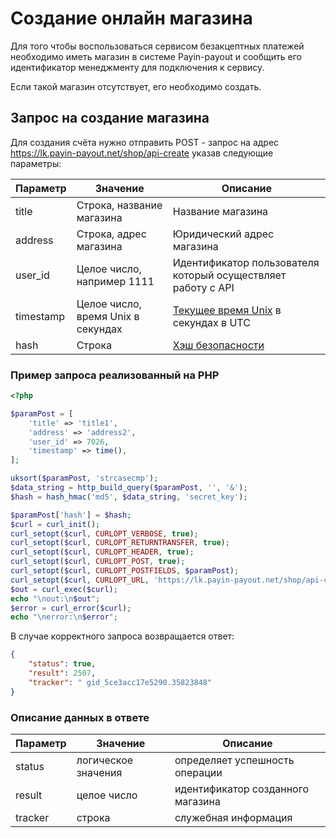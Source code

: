 # Создание онлайн магазина

Для того чтобы воспользоваться сервисом безакцептных платежей необходимо иметь магазин в системе
Payin-payout и сообщить его идентификатор менеджменту для подключения к сервису.

Если такой магазин отсутствует, его необходимо создать.

## Запрос на создание магазина

Для создания счёта нужно отправить POST - запрос на адрес
https://lk.payin-payout.net/shop/api-create указав следующие параметры:

|Параметр|Значение|Описание|
|---|---|---|
|title   | Строка, название магазина   |Название магазина  |
|address   |Строка, адрес магазина   |Юридический адрес магазина   |
|user_id   |Целое число, например 1111   |Идентификатор пользователя который осуществляет работу с API   |
|timestamp   | Целое число, время Unix в секундах | [Текущее время Unix](calculate-hash.md#Метка-текущего-времени-в-параметрах) в секундах в UTC |
|hash   |Строка   |[Хэш безопасности](calculate-hash.md)   |

### Пример запроса реализованный на PHP

```php
<?php

$paramPost = [
    'title' => 'title1',
    'address' => 'address2',
    'user_id' => 7026,
    'timestamp' => time(),
];

uksort($paramPost, 'strcasecmp');
$data_string = http_build_query($paramPost, '', '&');
$hash = hash_hmac('md5', $data_string, 'secret_key');

$paramPost['hash'] = $hash;
$curl = curl_init();
curl_setopt($curl, CURLOPT_VERBOSE, true);
curl_setopt($curl, CURLOPT_RETURNTRANSFER, true);
curl_setopt($curl, CURLOPT_HEADER, true);
curl_setopt($curl, CURLOPT_POST, true);
curl_setopt($curl, CURLOPT_POSTFIELDS, $paramPost);
curl_setopt($curl, CURLOPT_URL, 'https://lk.payin-payout.net/shop/api-create');
$out = curl_exec($curl);
echo "\nout:\n$out";
$error = curl_error($curl);
echo "\nerror:\n$error";

```

В случае корректного запроса возвращается ответ:

```json
{
    "status": true,
    "result": 2507,
    "tracker": " gid_5ce3acc17e5290.35823848"
}
```

### Описание данных в ответе

|Параметр|Значение|Описание|
|---|---|---|
|status   | логическое значения   |определяет успешность операции  |
|result   |целое число  |идентификатор созданного магазина  |
|tracker   |строка   |служебная информация   |
